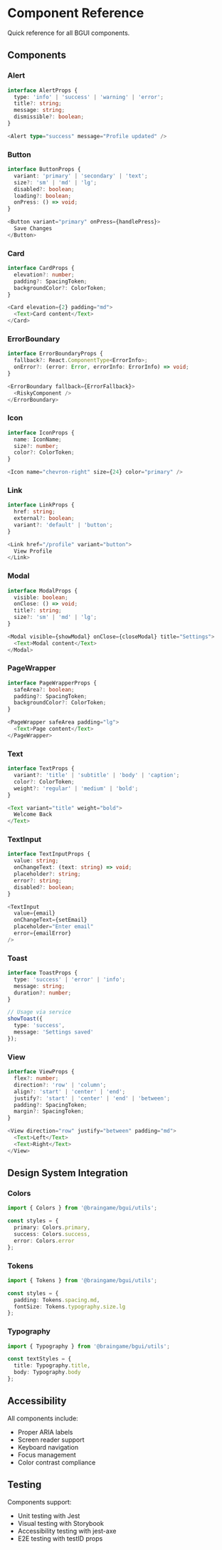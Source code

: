 # Component Reference

Quick reference for all BGUI components.

## Components

### Alert
```typescript
interface AlertProps {
  type: 'info' | 'success' | 'warning' | 'error';
  title?: string;
  message: string;
  dismissible?: boolean;
}

<Alert type="success" message="Profile updated" />
```

### Button
```typescript
interface ButtonProps {
  variant: 'primary' | 'secondary' | 'text';
  size?: 'sm' | 'md' | 'lg';
  disabled?: boolean;
  loading?: boolean;
  onPress: () => void;
}

<Button variant="primary" onPress={handlePress}>
  Save Changes
</Button>
```

### Card
```typescript
interface CardProps {
  elevation?: number;
  padding?: SpacingToken;
  backgroundColor?: ColorToken;
}

<Card elevation={2} padding="md">
  <Text>Card content</Text>
</Card>
```

### ErrorBoundary
```typescript
interface ErrorBoundaryProps {
  fallback?: React.ComponentType<ErrorInfo>;
  onError?: (error: Error, errorInfo: ErrorInfo) => void;
}

<ErrorBoundary fallback={ErrorFallback}>
  <RiskyComponent />
</ErrorBoundary>
```

### Icon
```typescript
interface IconProps {
  name: IconName;
  size?: number;
  color?: ColorToken;
}

<Icon name="chevron-right" size={24} color="primary" />
```

### Link
```typescript
interface LinkProps {
  href: string;
  external?: boolean;
  variant?: 'default' | 'button';
}

<Link href="/profile" variant="button">
  View Profile
</Link>
```

### Modal
```typescript
interface ModalProps {
  visible: boolean;
  onClose: () => void;
  title?: string;
  size?: 'sm' | 'md' | 'lg';
}

<Modal visible={showModal} onClose={closeModal} title="Settings">
  <Text>Modal content</Text>
</Modal>
```

### PageWrapper
```typescript
interface PageWrapperProps {
  safeArea?: boolean;
  padding?: SpacingToken;
  backgroundColor?: ColorToken;
}

<PageWrapper safeArea padding="lg">
  <Text>Page content</Text>
</PageWrapper>
```

### Text
```typescript
interface TextProps {
  variant?: 'title' | 'subtitle' | 'body' | 'caption';
  color?: ColorToken;
  weight?: 'regular' | 'medium' | 'bold';
}

<Text variant="title" weight="bold">
  Welcome Back
</Text>
```

### TextInput
```typescript
interface TextInputProps {
  value: string;
  onChangeText: (text: string) => void;
  placeholder?: string;
  error?: string;
  disabled?: boolean;
}

<TextInput
  value={email}
  onChangeText={setEmail}
  placeholder="Enter email"
  error={emailError}
/>
```

### Toast
```typescript
interface ToastProps {
  type: 'success' | 'error' | 'info';
  message: string;
  duration?: number;
}

// Usage via service
showToast({
  type: 'success',
  message: 'Settings saved'
});
```

### View
```typescript
interface ViewProps {
  flex?: number;
  direction?: 'row' | 'column';
  align?: 'start' | 'center' | 'end';
  justify?: 'start' | 'center' | 'end' | 'between';
  padding?: SpacingToken;
  margin?: SpacingToken;
}

<View direction="row" justify="between" padding="md">
  <Text>Left</Text>
  <Text>Right</Text>
</View>
```

## Design System Integration

### Colors
```typescript
import { Colors } from '@braingame/bgui/utils';

const styles = {
  primary: Colors.primary,
  success: Colors.success,
  error: Colors.error
};
```

### Tokens
```typescript
import { Tokens } from '@braingame/bgui/utils';

const styles = {
  padding: Tokens.spacing.md,
  fontSize: Tokens.typography.size.lg
};
```

### Typography
```typescript
import { Typography } from '@braingame/bgui/utils';

const textStyles = {
  title: Typography.title,
  body: Typography.body
};
```

## Accessibility

All components include:
- Proper ARIA labels
- Screen reader support
- Keyboard navigation
- Focus management
- Color contrast compliance

## Testing

Components support:
- Unit testing with Jest
- Visual testing with Storybook
- Accessibility testing with jest-axe
- E2E testing with testID props